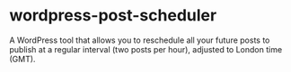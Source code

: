 # wordpress-post-scheduler
A WordPress tool that allows you to reschedule all your future posts to publish at a regular interval (two posts per hour), adjusted to London time (GMT).
